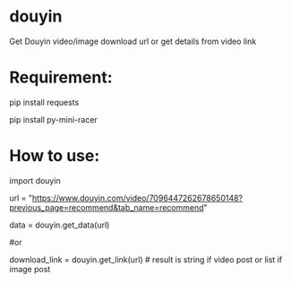 # douyin
Get Douyin video/image download url or get details from video link

# Requirement:
pip install requests

pip install py-mini-racer

# How to use:

import douyin

url = "https://www.douyin.com/video/7096447262678650148?previous_page=recommend&tab_name=recommend"

data = douyin.get_data(url)

#or

download_link = douyin.get_link(url) # result is string if video post or list if image post

